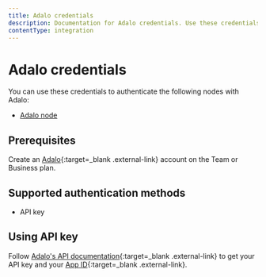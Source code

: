 ```yaml
---
title: Adalo credentials
description: Documentation for Adalo credentials. Use these credentials to authenticate Adalo in n8n, a workflow automation platform.
contentType: integration
---
```


# Adalo credentials

You can use these credentials to authenticate the following nodes with Adalo:

- [Adalo node](/integrations/builtin/app-nodes/n8n-nodes-base.adalo/)

## Prerequisites

Create an [Adalo](https://www.adalo.com/){:target=_blank .external-link} account on the Team or Business plan.

## Supported authentication methods

- API key

## Using API key

Follow [Adalo's API documentation](https://help.adalo.com/integrations/the-adalo-api){:target=_blank .external-link} to get your API key and your [App ID](https://forum.adalo.com/t/i-dont-find-app-id/10788/2){:target=_blank .external-link}.
